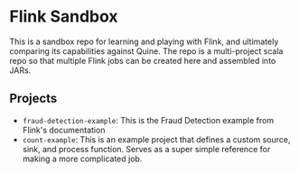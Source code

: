 # Flink Sandbox

This is a sandbox repo for learning and playing with Flink, and ultimately comparing its capabilities against Quine. The repo is a multi-project scala repo so that multiple Flink jobs can be created here and assembled into JARs.

## Projects

- `fraud-detection-example`: This is the Fraud Detection example from Flink's documentation
- `count-example`: This is an example project that defines a custom source, sink, and process function. Serves as a super simple reference for making a more complicated job.
